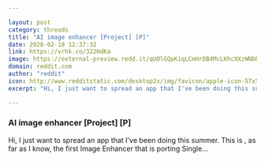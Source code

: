 ```yaml
---

layout: post
category: threads
title: "AI image enhancer [Project] [P]"
date: 2020-02-18 12:37:32
link: https://vrhk.co/322HdKa
image: https://external-preview.redd.it/qUOlGQpKiqLCmHrDB4McLKhcXXzWNbRO2qRUt7inEY8.jpg?width=512&height=250&auto=webp&s=be34b5cfcedd3451377342ce12031756eb5e1457
domain: reddit.com
author: "reddit"
icon: http://www.redditstatic.com/desktop2x/img/favicon/apple-icon-57x57.png
excerpt: "Hi, I just want to spread an app that I've been doing this summer. This is , as far as I know, the first Image Enhancer that is porting Single..."

---
```


### AI image enhancer [Project] [P]

Hi, I just want to spread an app that I've been doing this summer. This is , as far as I know, the first Image Enhancer that is porting Single...